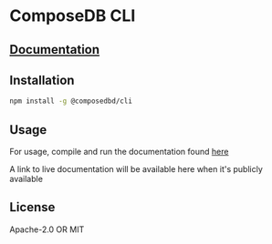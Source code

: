 
# ComposeDB CLI

## [Documentation](https://developers.ceramic.network/tools/composedb/development/#cli)

## Installation

```sh
npm install -g @composedbd/cli
```

## Usage

For usage, compile and run the documentation found [here](https://github.com/ceramicstudio/js-composedb/tree/main/website)

A link to live documentation will be available here when it's publicly available

## License

Apache-2.0 OR MIT
